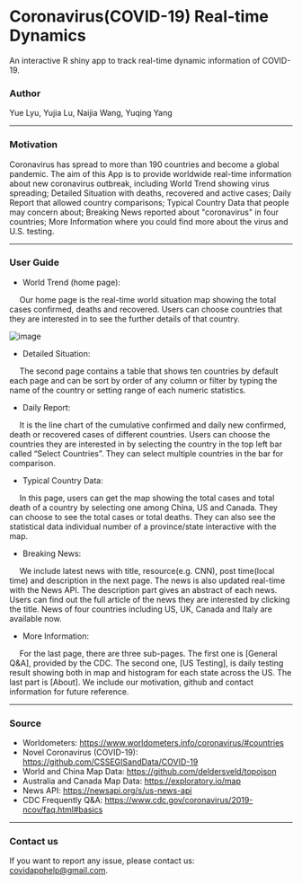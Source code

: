 # Coronavirus(COVID-19) Real-time Dynamics
An interactive R shiny app to track real-time dynamic information of COVID-19.

### Author
Yue Lyu, Yujia Lu, Naijia Wang, Yuqing Yang 
***
### Motivation
Coronavirus has spread to more than 190 countries and become a global pandemic. The aim of this App is to provide worldwide real-time information about new coronavirus outbreak, including World Trend showing virus spreading; Detailed Situation with deaths, recovered and active cases; Daily Report that allowed country comparisons; Typical Country Data that people may concern about; Breaking News reported about "coronavirus" in four countries; More Information where you could find more about the virus and U.S. testing.  
***

### User Guide
- World Trend (home page):  


&emsp; Our home page is the real-time world situation map showing the total cases confirmed, deaths and recovered. Users can choose countries that they are interested in to see the further details of that country.  

![image](https://github.com/yuelyuu/COVID-19/blob/master/Dashboard.png)

- Detailed Situation:  


&emsp; The second page contains a table that shows ten countries by default each page and can be sort by order of any column or filter by typing the name of the country or setting range of each numeric statistics.  

- Daily Report:  


&emsp; It is the line chart of the cumulative confirmed and daily new confirmed, death or recovered cases of different countries. Users can choose the countries they are interested in by selecting the country in the top left bar called “Select Countries”. They can select multiple countries in the bar for comparison.  

- Typical Country Data:  


&emsp; In this page, users can get the map showing the total cases and total death of a country by selecting one among China, US and Canada. They can choose to see the total cases or total deaths. They can also see the statistical data individual number of a province/state interactive with the map.  

- Breaking News:  


&emsp; We include latest news with title, resource(e.g. CNN), post time(local time) and description in the next page. The news is also updated real-time with the News API. The description part gives an abstract of each news. Users can find out the full article of the news they are interested by clicking the title. News of four countries including US, UK, Canada and Italy are available now.

- More Information:  


&emsp; For the last page, there are three sub-pages. The first one is [General Q&A], provided by the CDC. The second one, [US Testing], is daily testing result showing both in map and histogram for each state across the US. The last part is [About]. We include our motivation, github and contact information for future reference.
***

### Source
- Worldometers: https://www.worldometers.info/coronavirus/#countries
- Novel Coronavirus (COVID-19): https://github.com/CSSEGISandData/COVID-19
- World and China Map Data: https://github.com/deldersveld/topojson
- Australia and Canada Map Data: https://exploratory.io/map
- News API: https://newsapi.org/s/us-news-api
- CDC Frequently Q&A: https://www.cdc.gov/coronavirus/2019-ncov/faq.html#basics
***

### Contact us
If you want to report any issue, please contact us: covidapphelp@gmail.com.
